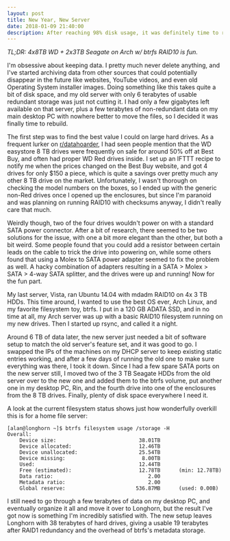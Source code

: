 ```yaml
---
layout: post
title: New Year, New Server
date: 2018-01-09 21:40:00
description: After reaching 98% disk usage, it was definitely time to rebuild my home file server.
---
```


*TL;DR: 4x8TB WD + 2x3TB Seagate on Arch w/ btrfs RAID10 is fun.*

I'm obsessive about keeping data. I pretty much never delete anything, and I've started archiving data from other sources that could potentially disappear in the future like websites, YouTube videos, and even old Operating System installer images. Doing something like this takes quite a bit of disk space, and my old server with only 6 terabytes of usable redundant storage was just not cutting it. I had only a few gigabytes left available on that server, plus a few terabytes of non-redundant data on my main desktop PC with nowhere better to move the files, so I decided it was finally time to rebuild.

The first step was to find the best value I could on large hard drives. As a frequent lurker on [r/datahoarder](https://reddit.com/r/datahoarder), I had seen people mention that the WD easystore 8 TB drives were frequently on sale for around 50% off at Best Buy, and often had proper WD Red drives inside. I set up an IFTTT recipe to notify me when the prices changed on the Best Buy website, and got 4 drives for only $150 a piece, which is quite a savings over pretty much any other 8 TB drive on the market. Unfortunately, I wasn't thorough on checking the model numbers on the boxes, so I ended up with the generic non-Red drives once I opened up the enclosures, but since I'm paranoid and was planning on running RAID10 with checksums anyway, I didn't really care that much.

Weirdly though, two of the four drives wouldn't power on with a standard SATA power connector. After a bit of research, there seemed to be two solutions for the issue, with one a bit more elegant than the other, but both a bit weird. Some people found that you could add a resistor between certain leads on the cable to trick the drive into powering on, while some others found that using a Molex to SATA power adapter seemed to fix the problem as well. A hacky combination of adapters resulting in a SATA > Molex > SATA > 4-way SATA splitter, and the drives were up and running! Now for the fun part.

My last server, Vista, ran Ubuntu 14.04 with mdadm RAID10 on 4x 3 TB HDDs. This time around, I wanted to use the best OS ever, Arch Linux, and my favorite filesystem toy, btrfs. I put in a 120 GB ADATA SSD, and in no time at all, my Arch server was up with a basic RAID10 filesystem running on my new drives. Then I started up rsync, and called it a night.

Around 6 TB of data later, the new server just needed a bit of software setup to match the old server's feature set, and it was good to go. I swapped the IPs of the machines on my DHCP server to keep existing static entries working, and after a few days of running the old one to make sure everything was there, I took it down. Since I had a few spare SATA ports on the new server still, I moved two of the 3 TB Seagate HDDs from the old server over to the new one and added them to the btrfs volume, put another one in my desktop PC, Rin, and the fourth drive into one of the enclosures from the 8 TB drives. Finally, plenty of disk space everywhere I need it.

A look at the current filesystem status shows just how wonderfully overkill this is for a home file server:

```
[alan@longhorn ~]$ btrfs filesystem usage /storage -H
Overall:
    Device size:                           38.01TB
    Device allocated:                      12.46TB
    Device unallocated:                    25.54TB
    Device missing:                         8.00TB
    Used:                                  12.44TB
    Free (estimated):                      12.78TB      (min: 12.78TB)
    Data ratio:                               2.00
    Metadata ratio:                           2.00
    Global reserve:                       536.87MB      (used: 0.00B)
```

I still need to go through a few terabytes of data on my desktop PC, and eventually organize it all and move it over to Longhorn, but the result I've got now is something I'm incredibly satisfied with. The new setup leaves Longhorn with 38 terabytes of hard drives, giving a usable 19 terabytes after RAID1 redundancy and the overhead of btrfs's metadata storage.
